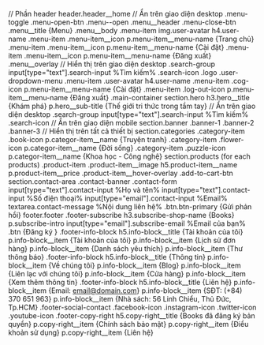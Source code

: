 // Phần header
header.header__home
    // Ẩn trên giao diện desktop
    .menu-toggle
        .menu-open-btn
        .menu--open
            .menu__header
                .menu-close-btn
                .menu__title {Menu}
            .menu__body
                .menu-item
                    img.user-avatar
                    h4.user-name
                .menu-item
                    .menu-item__icon
                    p.menu-item__menu-name {Trang chủ}
                .menu-item
                    .menu-item__icon
                    p.menu-item__menu-name {Cài đặt}
                .menu-item
                    .menu-item__icon
                    p.menu-item__menu-name {Đăng xuất}
            .menu__overlay
    // Hiển thị trên giao diện desktop
    .search-group
        input[type="text"].search-input %Tìm kiếm%
        .search-icon
    .logo
    .user-dropdown-menu
        .menu-item
            .user-avatar
            h4.user-name
        .menu-item
            .cog-icon
            p.menu-item__menu-name {Cài đặt}
        .menu-item
            .log-out-icon
            p.menu-item__menu-name {Đăng xuất}
.main-container
    section.hero
        h3.hero__title {Khám phá}
        p.hero__sub-title {Thế giới tri thức trong tầm tay}
    // Ẩn trên giao diện desktop
    .search-group
        input[type="text"].search-input %Tìm kiếm%
        .search-icon 
    // Ẩn trên giao diện mobile
    section.banner
        .banner-1
        .banner-2
        .banner-3
    // Hiển thị trên tất cả thiết bị
    section.categories
        .category-item
            .book-icon
            p.categor-item__name {Truyện tranh}
        .category-item
            .flower-icon
            p.categor-item__name {Đời sống}
        .category-item
            .puzzle-icon
            p.categor-item__name {Khoa học - Công nghệ}
    section.products
        (for each products)
        .product-item
            .product-item__image
            h5.product-item__name
            p.product-item__price
            .product-item__hover-overlay
                .add-to-cart-btn
    section.contact-area
        .contact-banner
        .contact-form
            input[type="text"].contact-input %Họ và tên%
            input[type="text"].contact-input %Số điện thoại%
            input[type="email"].contact-input %Email%
            textarea.contact-message %Nội dung liên hệ%
            .btn.btn-primary {Gửi phản hồi}
footer.footer
    .footer-subscribe
        h3.subscribe-shop-name {Books}
        p.subscribe-intro
        input[type="email"].subscribe-email %Email của bạn%
        .btn {Đăng ký }
    .footer-info-block
        h5.info-block__title {Tài khoản của tôi}
        p.info-block__item {Tài khoản của tôi}
        p.info-block__item {Lịch sử đơn hàng}
        p.info-block__item {Danh sách yêu thích}
        p.info-block__item {Thư thông báo}
    .footer-info-block
        h5.info-block__title {Thông tin}
        p.info-block__item {Về chúng tôi}
        p.info-block__item {Blog}
        p.info-block__item {Liên lạc với chúng tôi}
        p.info-block__item {Cửa hàng}
        p.info-block__item {Xem thêm thông tin}
    .footer-info-block
        h5.info-block__title {Liên hệ}
        p.info-block__item {Email: email@domain.com}
        p.info-block__item {SĐT: (+84) 370 651 963}
        p.info-block__item {Nhà sách: 56 Linh Chiểu, Thủ Đức, Tp.HCM}
    .footer-social-contact
        .facebook-icon
        .instagram-icon
        .twitter-icon
        .youtube-icon
    .footer-copy-right
        h5.copy-right__title {Books đã đăng ký bản quyền}
        p.copy-right__item {Chính sách bảo mật}
        p.copy-right__item {Điều khoản sử dụng}
        p.copy-right__item {Liên hệ}

